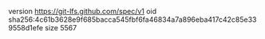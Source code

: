 version https://git-lfs.github.com/spec/v1
oid sha256:4c61b3628e9f685bacca545fbf6fa46834a7a896eba417c42c85e339558d1efe
size 5567
